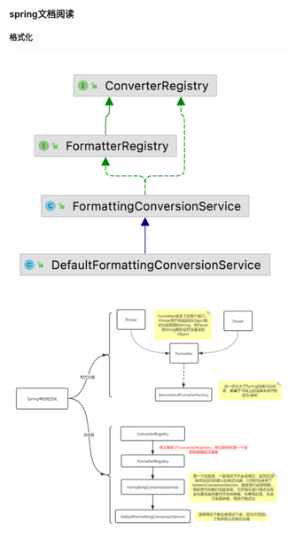 ### spring文档阅读

#### 格式化

![formatRegistry继承关系](../image/formatRegistry继承关系.png)

![spring格式化](../image/spring格式化.png)

